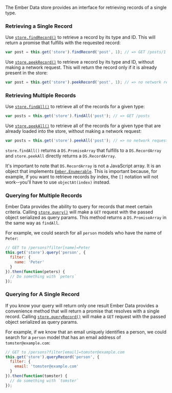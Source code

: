The Ember Data store provides an interface for retrieving records of a single
type.

### Retrieving a Single Record

Use [`store.findRecord()`](http://emberjs.com/api/data/classes/DS.Store.html#method_findRecord)
to retrieve a record by its type and ID. This will return a promise that
fulfills with the requested record:

```javascript
var post = this.get('store').findRecord('post', 1); // => GET /posts/1
```

Use [`store.peekRecord()`](http://emberjs.com/api/data/classes/DS.Store.html#method_peekRecord)
to retrieve a record by its type and ID, without making a network request.
This will return the record only if it is already present in the store:

```javascript
var post = this.get('store').peekRecord('post', 1); // => no network request
```

### Retrieving Multiple Records

Use [`store.findAll()`](http://emberjs.com/api/data/classes/DS.Store.html#method_findAll)
to retrieve all of the records for a given type:

```javascript
var posts = this.get('store').findAll('post'); // => GET /posts
```

Use [`store.peekAll()`](http://emberjs.com/api/data/classes/DS.Store.html#method_peekAll)
to retrieve all of the records for a given type that are already loaded into 
the store, without making a network request:

```javascript
var posts = this.get('store').peekAll('post'); // => no network request
```

`store.findAll()` returns a `DS.PromiseArray` that fulfills to a
`DS.RecordArray` and `store.peekAll` directly returns a `DS.RecordArray`.

It's important to note that `DS.RecordArray` is not a JavaScript array.  It is
an object that implements [`Ember.Enumerable`][1]. This is important because,
for example, if you want to retrieve records by index, the `[]` notation will
not work--you'll have to use `objectAt(index)` instead.

[1]: http://emberjs.com/api/classes/Ember.Enumerable.html

### Querying for Multiple Records

Ember Data provides the ability to query for records that meet certain criteria. Calling
[`store.query()`](http://emberjs.com/api/data/classes/DS.Store.html#method_query)
will make a `GET` request with the passed object serialized as query params. This method returns
a `DS.PromiseArray` in the same way as `findAll`.

For example, we could search for all `person` models who have the name of
`Peter`:

```javascript
// GET to /persons?filter[name]=Peter
this.get('store').query('person', { 
  filter: { 
    name: 'Peter' 
  } 
}).then(function(peters) {
  // Do something with `peters`
});
```

### Querying for A Single Record

If you know your query will return only one result Ember Data provides
a convenience method that will return a promise that resolves with a
single record. Calling
[`store.queryRecord()`](http://emberjs.com/api/data/classes/DS.Store.html#method_queryRecord)
will make a `GET` request with the passed object serialized as query params.

For example, if we know that an email uniquely identifies a person, we could search for a `person` model that has an email address of
`tomster@example.com`:

```javascript
// GET to /persons?filter[email]=tomster@example.com
this.get('store').queryRecord('person', { 
  filter: {
    email: 'tomster@example.com' 
  } 
}).then(function(tomster) {
  // do something with `tomster`
});
```
